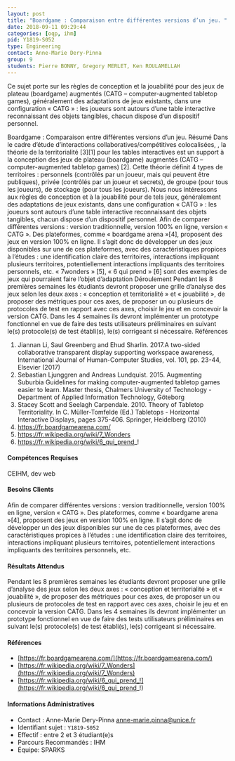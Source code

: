 ```yaml
---
layout: post
title: "Boardgame : Comparaison entre différentes versions d’un jeu. "
date: 2018-09-11 09:29:44
categories: [oqp, ihm]
pid: Y1819-S052
type: Engineering
contact: Anne-Marie Dery-Pinna
group: 9
students: Pierre BONNY, Gregory MERLET, Ken ROULAMELLAH
---
```

       
Ce sujet porte sur les règles de conception et la jouabilité pour des jeux de plateau (boardgame) augmentés (CATG – computer-augmented tabletop games), généralement des adaptations de jeux existants, dans une configuration « CATG » : les joueurs sont autours d’une table interactive reconnaissant des objets tangibles, chacun dispose d’un dispositif personnel. 

Boardgame : Comparaison entre différentes versions d’un jeu. 
Résumé
Dans le cadre d’étude d’interactions collaboratives/compétitives colocalisées, , la théorie de la territorialité [3][1] pour les tables interactives est un support à la conception des jeux de plateau (boardgame) augmentés (CATG – computer-augmented tabletop games) [2]. Cette théorie définit 4 types de territoires : personnels (contrôlés par un joueur, mais qui peuvent être publiques), privée (contrôlés par un joueur et secrets), de groupe (pour tous les joueurs), de stockage (pour tous les joueurs). 
Nous nous intéressons aux règles de conception et à la jouabilité pour de tels jeux, généralement des adaptations de jeux existants, dans une configuration « CATG » : les joueurs sont autours d’une table interactive reconnaissant des objets tangibles, chacun dispose d’un dispositif personnel. 
Afin de comparer différentes versions : version traditionnelle, version 100% en ligne, version « CATG ».  Des plateformes, comme « boardgame arena »[4], proposent des jeux en version 100% en ligne. Il s’agit donc de développer un des jeux disponibles sur une de ces plateformes, avec des caractéristiques propices à l’études : une identification claire des territoires, interactions impliquant plusieurs territoires, potentiellement interactions impliquants des territoires personnels, etc. 
« 7wonders » [5], « 6 qui prend » [6] sont des exemples de jeux qui pourraient faire l’objet d’adaptation 
Déroulement
Pendant les 8 premières semaines les étudiants devront proposer une grille d’analyse des jeux selon les deux axes : « conception et territorialité » et « jouabilité », de proposer des métriques pour ces axes, de proposer un ou plusieurs de protocoles de test en rapport avec ces axes, choisir le jeu et en concevoir la version CATG.
Dans les 4 semaines ils devront implémenter un prototype fonctionnel en vue de faire des tests utilisateurs préliminaires en suivant le(s) protocole(s) de test établi(s), le(s) corrigeant si nécessaire. 
Références
1.	Jiannan Li, Saul Greenberg and Ehud Sharlin. 2017.A two-sided collaborative transparent display supporting workspace awareness, International Journal of Human-Computer Studies, vol. 101, pp. 23-44, Elsevier (2017)
2.	Sebastian Ljunggren and Andreas Lundquist. 2015. Augmenting Suburbia Guidelines for making computer-augmented tabletop games easier to learn. Master thesis, Chalmers University of Technology - Department of Applied Information Technology, Göteborg
3.	Stacey Scott and Seelagh Carpendale. 2010. Theory of Tabletop Territoriality. In C. Müller-Tomfelde (Ed.) Tabletops - Horizontal Interactive Displays, pages 375-406. Springer, Heidelberg (2010)
4.	https://fr.boardgamearena.com/
5.	https://fr.wikipedia.org/wiki/7_Wonders 
6.	https://fr.wikipedia.org/wiki/6_qui_prend_! 


#### Compétences Requises
CEIHM, dev web



     

#### Besoins Clients
Afin de comparer différentes versions : version traditionnelle, version 100% en ligne, version « CATG ».  Des plateformes, comme « boardgame arena »[4], proposent des jeux en version 100% en ligne. Il s’agit donc de développer un des jeux disponibles sur une de ces plateformes, avec des caractéristiques propices à l’études : une identification claire des territoires, interactions impliquant plusieurs territoires, potentiellement interactions impliquants des territoires personnels, etc. 

#### Résultats Attendus
Pendant les 8 premières semaines les étudiants devront proposer une grille d’analyse des jeux selon les deux axes : « conception et territorialité » et « jouabilité », de proposer des métriques pour ces axes, de proposer un ou plusieurs de protocoles de test en rapport avec ces axes, choisir le jeu et en concevoir la version CATG.
Dans les 4 semaines ils devront implémenter un prototype fonctionnel en vue de faire des tests utilisateurs préliminaires en suivant le(s) protocole(s) de test établi(s), le(s) corrigeant si nécessaire. 


#### Références

  * [https://fr.boardgamearena.com/](https://fr.boardgamearena.com/)
  * [https://fr.wikipedia.org/wiki/7_Wonders](https://fr.wikipedia.org/wiki/7_Wonders)
  * [https://fr.wikipedia.org/wiki/6_qui_prend_!](https://fr.wikipedia.org/wiki/6_qui_prend_!)

#### Informations Administratives
  * Contact : Anne-Marie Dery-Pinna <anne-marie.pinna@unice.fr>
  * Identifiant sujet : `Y1819-S052`
  * Effectif : entre 2 et 3 étudiant(e)s
  * Parcours Recommandés : IHM
  * Équipe: SPARKS

     